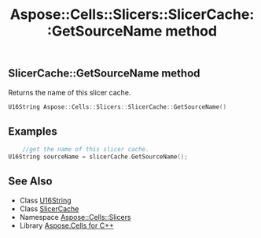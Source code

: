 ﻿---
title: Aspose::Cells::Slicers::SlicerCache::GetSourceName method
linktitle: GetSourceName
second_title: Aspose.Cells for C++ API Reference
description: 'Aspose::Cells::Slicers::SlicerCache::GetSourceName method. Returns the name of this slicer cache in C++.'
type: docs
weight: 1100
url: /cpp/aspose.cells.slicers/slicercache/getsourcename/
---
## SlicerCache::GetSourceName method


Returns the name of this slicer cache.

```cpp
U16String Aspose::Cells::Slicers::SlicerCache::GetSourceName()
```


## Examples


```cpp
    //get the name of this slicer cache.
U16String sourceName = slicerCache.GetSourceName();
```

## See Also

* Class [U16String](../../../aspose.cells/u16string/)
* Class [SlicerCache](../)
* Namespace [Aspose::Cells::Slicers](../../)
* Library [Aspose.Cells for C++](../../../)

